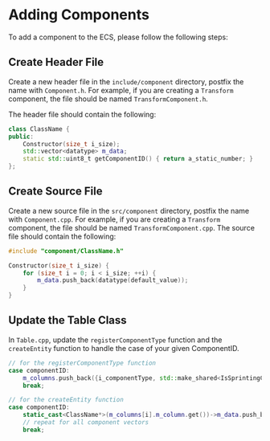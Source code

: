 # Adding Components

To add a component to the ECS, please follow the following steps:

## Create Header File
Create a new header file in the `include/component` directory, postfix the name with `Component.h`. For example, if you are creating a `Transform` component, the file should be named `TransformComponent.h`.

The header file should contain the following:

```cpp
class ClassName {
public:
    Constructor(size_t i_size);
    std::vector<datatype> m_data;
    static std::uint8_t getComponentID() { return a_static_number; }
};
```

## Create Source File
Create a new source file in the `src/component` directory, postfix the name with `Component.cpp`. For example, if you are creating a `Transform` component, the file should be named `TransformComponent.cpp`.
The source file should contain the following:

```cpp
#include "component/ClassName.h"

Constructor(size_t i_size) {
    for (size_t i = 0; i < i_size; ++i) {
        m_data.push_back(datatype(default_value));
    }
}
```

## Update the Table Class
In `Table.cpp`, update the `registerComponentType` function and the `createEntity` function to handle the case of your given ComponentID.
```cpp
// for the registerComponentType function
case componentID:
    m_columns.push_back({i_componentType, std::make_shared<IsSprintingComponent>(static_cast<Entities*>(m_columns[0].m_column.get())->getEntityCount())});
    break;

// for the createEntity function
case componentID:
    static_cast<ClassName*>(m_columns[i].m_column.get())->m_data.push_back(default_value);
    // repeat for all component vectors
    break;  
```